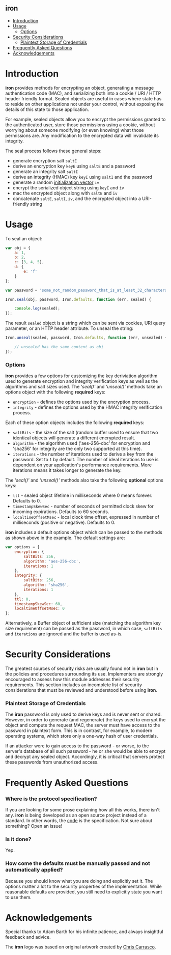 ## iron

- [Introduction](#introduction)
- [Usage](#usage)
  - [Options](#options)
- [Security Considerations](#security-considerations)
  - [Plaintext Storage of Credentials](#plaintext-storage-of-credentials)
- [Frequently Asked Questions](#frequently-asked-questions)
- [Acknowledgements](#acknowledgements)

# Introduction

**iron** provides methods for encrypting an object, generating a message authentication code (MAC), and serializing both
into a cookie / URI / HTTP header friendly format. Sealed objects are useful in cases where state has to reside on other
applications not under your control, without exposing the details of this state to those application.

For example, sealed objects allow you to encrypt the permissions granted to the authenticated user, store those permissions
using a cookie, without worrying about someone modifying (or even knowing) what those permissions are. Any modification to
the encrypted data will invalidate its integrity.

The seal process follows these general steps:

- generate encryption salt `saltE`
- derive an encryption key `keyE` using `saltE` and a password
- generate an integrity salt `saltI`
- derive an integrity (HMAC) key `keyI` using `saltI` and the password
- generate a random [initialization vector](http://en.wikipedia.org/wiki/Initialization_vector) `iv`
- encrypt the serialized object string using `keyE` and `iv`
- mac the encrypted object along with `saltE` and `iv`
- concatenate `saltE`, `saltI`, `iv`, and the encrypted object into a URI-friendly string


# Usage

To seal an object:

```javascript
var obj = {
    a: 1,
    b: 2,
    c: [3, 4, 5],
    d: {
        e: 'f'
    }
};

var password = 'some_not_random_password_that_is_at_least_32_characters';

Iron.seal(obj, password, Iron.defaults, function (err, sealed) {

    console.log(sealed);
});
```

The result `sealed` object is a string which can be sent via cookies, URI query parameter, or an HTTP header attribute.
To unseal the string:

```javascript
Iron.unseal(sealed, password, Iron.defaults, function (err, unsealed) {

    // unsealed has the same content as obj
});
```

### Options

**iron** provides a few options for customizing the key deriviation algorithm used to generate encryption and integrity
verification keys as well as the algorithms and salt sizes used. The _'seal()'_ and _'unseal()'_ methods take an options
object with the following **required** keys:

- `encryption` - defines the options used by the encryption process.
- `integrity` - defines the options used by the HMAC integrity verification process.

Each of these option objects includes the following **required** keys:

- `saltBits` - the size of the salt (random buffer used to ensure that two identical objects will generate a different encrypted result.
- `algorithm` - the algorithm used ('aes-256-cbc' for encryption and 'sha256' for integrity are the only two supported at this time).
- `iterations` - the number of iterations used to derive a key from the password. Set to `1` by default. The number of ideal iterations
  to use is dependent on your application's performance requirements. More iterations means it takes longer to generate the key.

The _'seal()'_ and _'unseal()'_ methods also take the following **optional** options keys:

- `ttl` - sealed object lifetime in milliseconds where 0 means forever. Defaults to 0.
- `timestampSkewSec` - number of seconds of permitted clock skew for incoming expirations. Defaults to 60 seconds.
- `localtimeOffsetMsec` - local clock time offset, expressed in number of milliseconds (positive or negative). Defaults to 0.

**iron** includes a default options object which can be passed to the methods as shown above in the example. The default
settings are:

```javascript
var options = {
    encryption: {
        saltBits: 256,
        algorithm: 'aes-256-cbc',
        iterations: 1
    },
    integrity: {
        saltBits: 256,
        algorithm: 'sha256',
        iterations: 1
    },
    ttl: 0,
    timestampSkewSec: 60,
    localtimeOffsetMsec: 0
};
```

Alternatively, a Buffer object of sufficient size (matching the algorithm key size requirement) can be passed as the
password, in which case, `saltBits` and `iterations` are ignored and the buffer is used as-is.


# Security Considerations

The greatest sources of security risks are usually found not in **iron** but in the policies and procedures surrounding its use.
Implementers are strongly encouraged to assess how this module addresses their security requirements. This section includes
an incomplete list of security considerations that must be reviewed and understood before using **iron**.


### Plaintext Storage of Credentials

The **iron** password is only used to derive keys and is never sent or shared. However, in order to generate (and regenerate) the
keys used to encrypt the object and compute the request MAC, the server must have access to the password in plaintext form. This
is in contrast, for example, to modern operating systems, which store only a one-way hash of user credentials.

If an attacker were to gain access to the password - or worse, to the server's database of all such password - he or she would be able
to encrypt and decrypt any sealed object. Accordingly, it is critical that servers protect these passwords from unauthorized
access.


# Frequently Asked Questions

### Where is the protocol specification?

If you are looking for some prose explaining how all this works, there isn't any. **iron** is being developed as an open source
project instead of a standard. In other words, the [code](/lib) is the specification. Not sure about
something? Open an issue!


### Is it done?

Yep.


### How come the defaults must be manually passed and not automatically applied?

Because you should know what you are doing and explicitly set it. The options matter a lot to the security properties of the
implementation. While reasonable defaults are provided, you still need to explicitly state you want to use them.


# Acknowledgements

Special thanks to Adam Barth for his infinite patience, and always insightful feedback and advice.

The **iron** logo was based on original artwork created by [Chris Carrasco](http://chriscarrasco.com).
